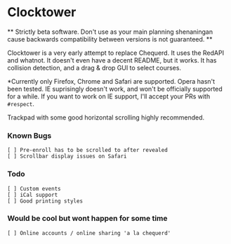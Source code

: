 Clocktower
==========

** Strictly beta software. Don't use as your main planning shenaningan cause backwards
compatibility between versions is not guaranteed. ** 

Clocktower is a very early attempt to replace Chequerd. It uses the RedAPI and whatnot. It doesn't 
even have a decent README, but it works. It has collision detection, and a drag & drop GUI to select
courses.

*Currently only Firefox, Chrome and Safari are supported. Opera hasn't been tested. IE suprisingly doesn't work, and won't be officially supported for a while. If you want to work on IE support, I'll accept your PRs with `#respect`.

Trackpad with some good horizontal scrolling highly recommended.

### Known Bugs

    [ ] Pre-enroll has to be scrolled to after revealed
    [ ] Scrollbar display issues on Safari

### Todo

    [ ] Custom events
    [ ] iCal support
    [ ] Good printing styles

### Would be cool but wont happen for some time

    [ ] Online accounts / online sharing 'a la chequerd'
